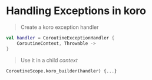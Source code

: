 # Handling Exceptions in koro


>Create a koro exception handler
```kotlin
val handler = CoroutineExceptionHandler {
    CoroutineContext, Throwable ->
}
```

>Use it in a child _context_

`CoroutineScope.koro_builder(handler) {...}`
